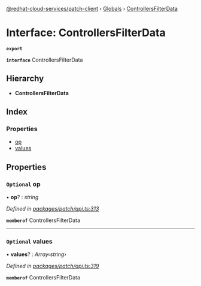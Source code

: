 [@redhat-cloud-services/patch-client](../README.md) › [Globals](../globals.md) › [ControllersFilterData](controllersfilterdata.md)

# Interface: ControllersFilterData

**`export`** 

**`interface`** ControllersFilterData

## Hierarchy

* **ControllersFilterData**

## Index

### Properties

* [op](controllersfilterdata.md#optional-op)
* [values](controllersfilterdata.md#optional-values)

## Properties

### `Optional` op

• **op**? : *string*

*Defined in [packages/patch/api.ts:313](https://github.com/jiridostal/javascript-clients/blob/142d57b/packages/patch/api.ts#L313)*

**`memberof`** ControllersFilterData

___

### `Optional` values

• **values**? : *Array‹string›*

*Defined in [packages/patch/api.ts:319](https://github.com/jiridostal/javascript-clients/blob/142d57b/packages/patch/api.ts#L319)*

**`memberof`** ControllersFilterData
